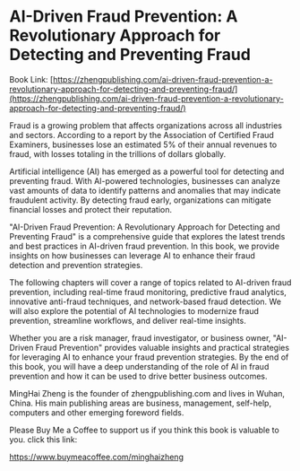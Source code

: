 # AI-Driven Fraud Prevention: A Revolutionary Approach for Detecting and Preventing Fraud

Book Link: [https://zhengpublishing.com/ai-driven-fraud-prevention-a-revolutionary-approach-for-detecting-and-preventing-fraud/](https://zhengpublishing.com/ai-driven-fraud-prevention-a-revolutionary-approach-for-detecting-and-preventing-fraud/)

Fraud is a growing problem that affects organizations across all industries and sectors. According to a report by the Association of Certified Fraud Examiners, businesses lose an estimated 5% of their annual revenues to fraud, with losses totaling in the trillions of dollars globally.

Artificial intelligence (AI) has emerged as a powerful tool for detecting and preventing fraud. With AI-powered technologies, businesses can analyze vast amounts of data to identify patterns and anomalies that may indicate fraudulent activity. By detecting fraud early, organizations can mitigate financial losses and protect their reputation.

"AI-Driven Fraud Prevention: A Revolutionary Approach for Detecting and Preventing Fraud" is a comprehensive guide that explores the latest trends and best practices in AI-driven fraud prevention. In this book, we provide insights on how businesses can leverage AI to enhance their fraud detection and prevention strategies.

The following chapters will cover a range of topics related to AI-driven fraud prevention, including real-time fraud monitoring, predictive fraud analytics, innovative anti-fraud techniques, and network-based fraud detection. We will also explore the potential of AI technologies to modernize fraud prevention, streamline workflows, and deliver real-time insights.

Whether you are a risk manager, fraud investigator, or business owner, "AI-Driven Fraud Prevention" provides valuable insights and practical strategies for leveraging AI to enhance your fraud prevention strategies. By the end of this book, you will have a deep understanding of the role of AI in fraud prevention and how it can be used to drive better business outcomes.

MingHai Zheng is the founder of zhengpublishing.com and lives in Wuhan, China. His main publishing areas are business, management, self-help, computers and other emerging foreword fields.

Please Buy Me a Coffee to support us if you think this book is valuable to you. click this link:

https://www.buymeacoffee.com/minghaizheng
